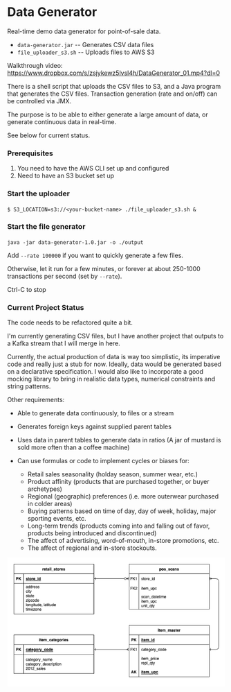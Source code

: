 # Data Generator

Real-time demo data generator for point-of-sale data.

* `data-generator.jar` -- Generates CSV data files
* `file_uploader_s3.sh` -- Uploads files to AWS S3

Walkthrough video:
https://www.dropbox.com/s/zsjykewz5lvsl4h/DataGenerator_01.mp4?dl=0

There is a shell script that uploads the CSV files to S3, and a Java program that generates the CSV files. Transaction generation (rate and on/off) can be controlled via JMX.

The purpose is to be able to either generate a large amount of data, or generate continuous data in real-time.

See below for current status.

### Prerequisites

1. You need to have the AWS CLI set up and configured
2. Need to have an S3 bucket set up

### Start the uploader

`$ S3_LOCATION=s3://<your-bucket-name> ./file_uploader_s3.sh &`

### Start the file generator

`java -jar data-generator-1.0.jar -o ./output`

Add `--rate 100000` if you want to quickly generate a few files.

Otherwise, let it run for a few minutes, or forever at about 250-1000 transactions per second (set by `--rate`).

Ctrl-C to stop

### Current Project Status

The code needs to be refactored quite a bit.

I'm currently generating CSV files, but I have another project that outputs to a Kafka stream that I will merge in here.

Currently, the actual production of data is way too simplistic, its imperative code and really just a stub for now. Ideally, data would be generated based on a declarative specification. I would also like to incorporate a good mocking library to bring in realistic data types, numerical constraints and string patterns. 

Other requirements:

* Able to generate data continuously, to files or a stream

* Generates foreign keys against supplied parent tables

* Uses data in parent tables to generate data in ratios (A jar of mustard is sold more often than a coffee machine)

* Can use formulas or code to implement cycles or biases for: 

  * Retail sales seasonality (holday season, summer wear, etc.)
  * Product affinity (products that are purchased together, or buyer archetypes)
  * Regional (geographic) preferences (i.e. more outerwear purchased in colder areas)
  * Buying patterns based on time of day, day of week, holiday, major sporting events, etc.
  * Long-term trends (products coming into and falling out of favor, products being introduced and discontinued)
  * The affect of advertising, word-of-mouth, in-store promotions, etc.
  * The affect of regional and in-store stockouts.


![table_relationships.drawio](./table_relationships.drawio.png)
